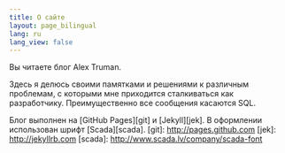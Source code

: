 ```yaml
---
title: О сайте
layout: page_bilingual
lang: ru
lang_view: false
---
```

Вы читаете блог Alex Truman.

Здесь я делюсь своими памятками и решениями к различным проблемам, с которыми мне приходится сталкиваться как разработчику. Преимущественно все сообщения касаются SQL.

Блог выполнен на [GitHub Pages][git] и [Jekyll][jek]. В оформлении использован шрифт [Scada][scada].
[git]: http://pages.github.com
[jek]: http://jekyllrb.com
[scada]: http://www.scada.lv/company/scada-font